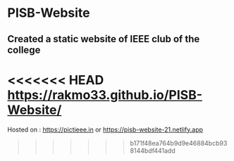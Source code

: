 # PISB-Website

## Created a static website of IEEE club of the college
<<<<<<< HEAD
https://rakmo33.github.io/PISB-Website/
=======
Hosted on : https://pictieee.in
or
https://pisb-website-21.netlify.app
>>>>>>> b171f48ea764b9d9e46884bcb938144bdf441add
